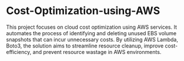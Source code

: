 # Cost-Optimization-using-AWS
This project focuses on cloud cost optimization using AWS services. It automates the process of identifying and deleting unused EBS volume snapshots that can incur unnecessary costs. By utilizing AWS Lambda, Boto3, the solution aims to streamline resource cleanup, improve cost-efficiency, and prevent resource wastage in AWS environments.
